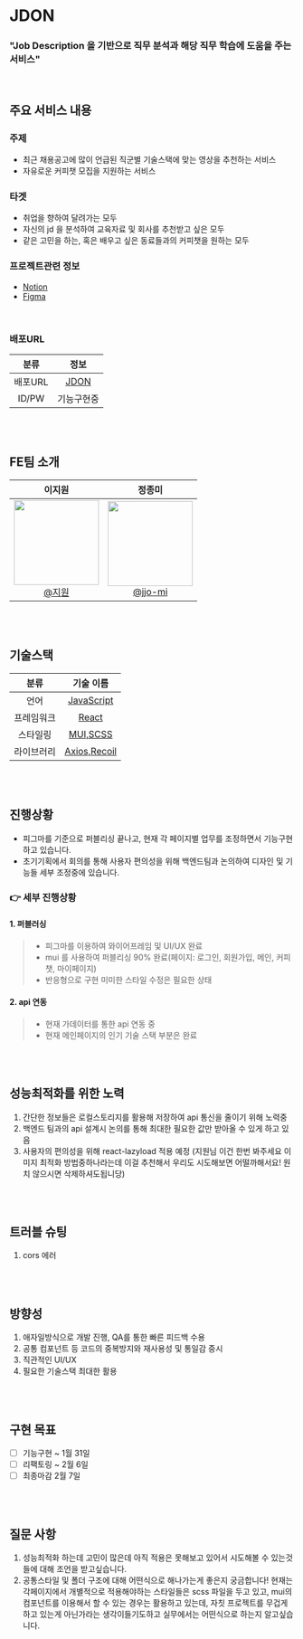 # JDON
### "Job Description 을 기반으로 직무 분석과 해당 직무 학습에 도움을 주는 서비스"
</br>

## 주요 서비스 내용
### 주제
  - 최근 채용공고에 많이 언급된 직군별 기술스택에 맞는 영상을 추천하는 서비스
  - 자유로운 커피챗 모집을 지원하는 서비스
### 타겟 
  - 취업을 향하여 달려가는 모두
  - 자신의 jd 을 분석하여 교육자료 및 회사를 추천받고 싶은 모두
  - 같은 고민을 하는, 혹은 배우고 싶은 동료들과의 커피챗을 원하는 모두

### 프로젝트관련 정보

- <a href="https://www.notion.so/JDON-3667f7453ffd40eaa8bcca9b62fbec3a">Notion</a>
- <a href="https://www.figma.com/file/GfE8RImZKlq05g2VfNzqUq/JDON?type=design&node-id=371-1400&mode=design&t=khjS3U9eo9gqCiZT-0">Figma</a>
</br>

### 배포URL
|    분류     |                               정보                          |
| :---------: | :----------------------------------------------------------------------: |
|    배포URL     |           [JDON](https://peaceful-sopapillas-36c089.netlify.app/)             |
|    ID/PW     |       기능구현중      |

</br>
</br>

## FE팀 소개
| **이지원** | **정종미** |
| :------: |  :------: |
| [<img src="" height=150 width=150> <br/> @지원](https://github.com/wookki) | [<img src="https://github.com/Kernel360/f1-JDON-Frontend/assets/116716381/a735504b-6061-4db9-9c44-997c9a257e7a" height=150 width=150> <br/> @jjo-mi](https://github.com/jjo-mi) 



</br>
</br>


## 기술스택
|    분류     |                                기술 이름                                 |
| :---------: | :----------------------------------------------------------------------: |
|    언어     |              [JavaScript](https://www.typescriptlang.org/)               |
| 프레임워크  |              [React](https://nextjs.org/)               |
|  스타일링   |                 [MUI,SCSS](https://tailwindcss.com/)                 |
| 라이브러리 |                         [Axios,Recoil](https://zod.dev/)                          |


</br>
</br>



## 진행상황
- 피그마를 기준으로 퍼블리싱 끝나고, 현재 각 페이지별 업무를 조정하면서 기능구현하고 있습니다.
- 초기기획에서 회의를 통해 사용자 편의성을 위해 백엔드팀과 논의하여 디자인 및 기능들 세부 조정중에 있습니다.


### 👉 세부 진행상황

#### 1. 퍼블러싱
>- 피그마를 이용하여 와이어프레임 및 UI/UX 완료
>- mui 를 사용하여 퍼블리싱 90% 완료(페이지: 로그인, 회원가입, 메인, 커피챗, 마이페이지)
>- 반응형으로 구현
미미한 스타일 수정은 필요한 상태

#### 2. api 연동
>- 현재 가데이터를 통한 api 연동 중
>- 현재 메인페이지의 인기 기술 스택 부분은 완료


</br>
</br>

## 성능최적화를 위한 노력
1. 간단한 정보들은 로컬스토리지를 활용해 저장하여 api 통신을 줄이기 위해 노력중
2. 백엔드 팀과의 api 설계시 논의를 통해 최대한 필요한 값만 받아올 수 있게 하고 있음
3. 사용자의 편의성을 위해 react-lazyload 적용 예정 (지원님 이건 한번 봐주세요 이미지 최적화 방법중하나라는데 이걸 추천해서 우리도 시도해보면 어떨까해서요! 원치 않으시면 삭제하셔도됩니당)

</br>
</br>

## 트러블 슈팅
1. cors 에러
   
 </br>
</br>


## 방향성
1. 애자일방식으로 개발 진행, QA를 통한 빠른 피드백 수용 
2. 공통 컴포넌트 등 코드의 중복방지와 재사용성 및 통일감 중시
3. 직관적인 UI/UX
4. 필요한 기술스택 최대한 활용

</br>
</br>

## 구현 목표
- [ ] 기능구현 ~ 1월 31일
- [ ] 리팩토링 ~ 2월 6일
- [ ] 최종마감 2월 7일
</br>
</br>

## 질문 사항
1. 성능최적화 하는데 고민이 많은데 아직 적용은 못해보고 있어서 시도해볼 수 있는것들에 대해 조언을 받고싶습니다.
2. 공통스타일 및 폴더 구조에 대해 어떤식으로 해나가는게 좋은지 궁금합니다! 현재는 각페이지에서 개별적으로 적용해야하는 스타일들은 scss 파일을 두고 있고, mui의 컴포넌트를 이용해서 할 수 있는 경우는 활용하고 있는데, 자칫 프로젝트를 무겁게 하고 있는게 아닌가라는 생각이들기도하고 실무에서는 어떤식으로 하는지 알고싶습니다.

